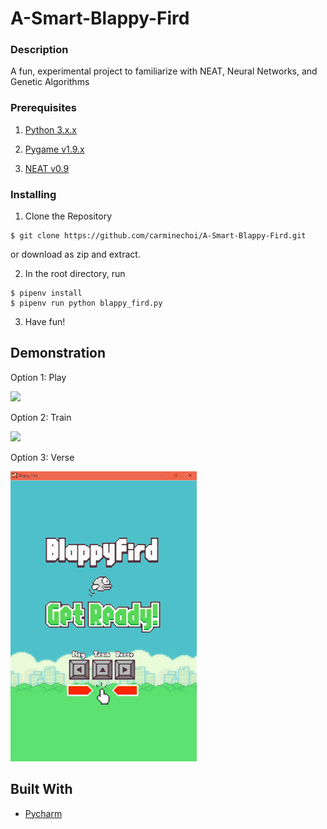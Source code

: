 # A-Smart-Blappy-Fird
### Description  
A fun, experimental project to familiarize with NEAT, Neural Networks, and Genetic Algorithms

### Prerequisites

1. [Python 3.x.x](https://www.python.org/downloads/)
  
2. [Pygame v1.9.x](http://www.pygame.org/download.shtml)

3. [NEAT v0.9](https://neat-python.readthedocs.io/en/latest/installation.html)

### Installing

1. Clone the Repository

```
$ git clone https://github.com/carminechoi/A-Smart-Blappy-Fird.git
```

or download as zip and extract.

2. In the root directory, run
```
$ pipenv install
$ pipenv run python blappy_fird.py
```

3. Have fun! 


## Demonstration

Option 1: Play

![](DemoGifs/BlappyFirdPlay.gif) 



Option 2: Train

![](DemoGifs/BlappyFirdTrain.gif) 



Option 3: Verse

![](DemoGifs/BlappyFirdVerse.gif) 



## Built With

* [Pycharm](https://www.jetbrains.com/pycharm/)
